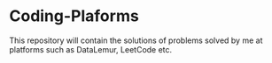 # Coding-Plaforms
This repository will contain the solutions of problems solved by me at platforms such as DataLemur, LeetCode etc.
